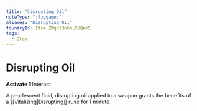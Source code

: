 ```yaml
---
title: "Disrupting Oil"
noteType: ":luggage:"
aliases: "Disrupting Oil"
foundryId: Item.Z9qnt3nGhu0UQn45
tags:
  - Item
---
```


# Disrupting Oil

**Activate** 1 Interact

A pearlescent fluid, disrupting oil applied to a weapon grants the benefits of a [[Vitalizing|Disrupting]] rune for 1 minute.
